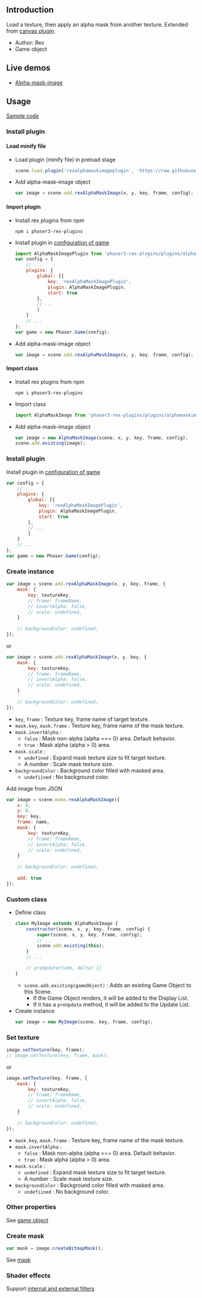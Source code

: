 ## Introduction

Load a texture, then apply an alpha mask from another texture. Extended from [canvas plugin](canvas.md).

- Author: Rex
- Game object

## Live demos

- [Alpha-mask-image](https://codepen.io/rexrainbow/pen/poLrpER)

## Usage

[Sample code](https://github.com/rexrainbow/phaser3-rex-notes/tree/master/examples/alphamaskimage)

### Install plugin

#### Load minify file

- Load plugin (minify file) in preload stage
    ```javascript
    scene.load.plugin('rexalphamaskimageplugin', 'https://raw.githubusercontent.com/rexrainbow/phaser3-rex-notes/master/dist/rexalphamaskimageplugin.min.js', true);
    ```
- Add alpha-mask-image object
    ```javascript
    var image = scene.add.rexAlphaMaskImage(x, y, key, frame, config);
    ```

#### Import plugin

- Install rex plugins from npm
    ```
    npm i phaser3-rex-plugins
    ```
- Install plugin in [configuration of game](game.md#configuration)
    ```javascript
    import AlphaMaskImagePlugin from 'phaser3-rex-plugins/plugins/alphamaskimage-plugin.js';
    var config = {
        // ...
        plugins: {
            global: [{
                key: 'rexAlphaMaskImagePlugin',
                plugin: AlphaMaskImagePlugin,
                start: true
            },
            // ...
            ]
        }
        // ...
    };
    var game = new Phaser.Game(config);
    ```
- Add alpha-mask-image object
    ```javascript
    var image = scene.add.rexAlphaMaskImage(x, y, key, frame, config);
    ```

#### Import class

- Install rex plugins from npm
    ```
    npm i phaser3-rex-plugins
    ```
- Import class
    ```javascript
    import AlphaMaskImage from 'phaser3-rex-plugins/plugins/alphamaskimage.js';
    ```
- Add alpha-mask-image object
    ```javascript    
    var image = new AlphaMaskImage(scene, x, y, key, frame, config);
    scene.add.existing(image);
    ```

### Install plugin

Install plugin in [configuration of game](game.md#configuration)

```javascript
var config = {
    // ...
    plugins: {
        global: [{
            key: 'rexAlphaMaskImagePlugin',
            plugin: AlphaMaskImagePlugin,
            start: true
        },
        // ...
        ]
    }
    // ...
};
var game = new Phaser.Game(config);
```

### Create instance

```javascript
var image = scene.add.rexAlphaMaskImage(x, y, key, frame, {
    mask: {
        key: textureKey,
        // frame: frameName,
        // invertAlpha: false,
        // scale: undefined,
    }
   
    // backgroundColor: undefined,
});
```

or 

```javascript
var image = scene.add.rexAlphaMaskImage(x, y, key, {
    mask: {
        key: textureKey,
        // frame: frameName,
        // invertAlpha: false,
        // scale: undefined,
    }
   
    // backgroundColor: undefined,
});
```

- `key`, `frame` : Texture key, frame name of target texture.
- `mask.key`, `mask.frame` : Texture key, frame name of the mask texture.
- `mask.invertAlpha` :
    - `false` : Mask non-alpha (alpha === 0) area. Default behavior.
    - `true` : Mask alpha (alpha > 0) area.
- `mask.scale` :
    - `undefined` : Expand mask texture size to fit target texture.
    - A number : Scale mask texture size.
- `backgroundColor` : Background color filled with masked area.
    - `undefiined` : No background color.


Add image from JSON

```javascript
var image = scene.make.rexAlphaMaskImage({
    x: 0,
    y: 0,
    key: key,
    frame: name,
    mask: {
        key: textureKey,
        // frame: frameName,
        // invertAlpha: false,
        // scale: undefined,
    }
   
    // backgroundColor: undefined,
    
    add: true
});
```

### Custom class

- Define class
    ```javascript
    class MyImage extends AlphaMaskImage {
        constructor(scene, x, y, key, frame, config) {
            super(scene, x, y, key, frame, config);
            // ...
            scene.add.existing(this);
        }
        // ...

        // preUpdate(time, delta) {}
    }
    ```
    - `scene.add.existing(gameObject)` : Adds an existing Game Object to this Scene.
        - If the Game Object renders, it will be added to the Display List.
        - If it has a `preUpdate` method, it will be added to the Update List.
- Create instance
    ```javascript
    var image = new MyImage(scene, key, frame, config);
    ```

### Set texture

```javascript
image.setTexture(key, frame);
// image.setTexture(key, frame, mask);
```

or

```javascript
image.setTexture(key, frame, {
    mask: {
        key: textureKey,
        // frame: frameName,
        // invertAlpha: false,
        // scale: undefined,
    }
   
    // backgroundColor: undefined,
});
```

- `mask.key`, `mask.frame` : Texture key, frame name of the mask texture.
- `mask.invertAlpha` :
    - `false` : Mask non-alpha (alpha === 0) area. Default behavior.
    - `true` : Mask alpha (alpha > 0) area.
- `mask.scale` :
    - `undefined` : Expand mask texture size to fit target texture.
    - A number : Scale mask texture size.
- `backgroundColor` : Background color filled with masked area.
    - `undefiined` : No background color.

### Other properties

See [game object](gameobject.md)

### Create mask

```javascript
var mask = image.createBitmapMask();
```

See [mask](mask.md)

### Shader effects

Support [internal and external filters](shader-builtin.md)
